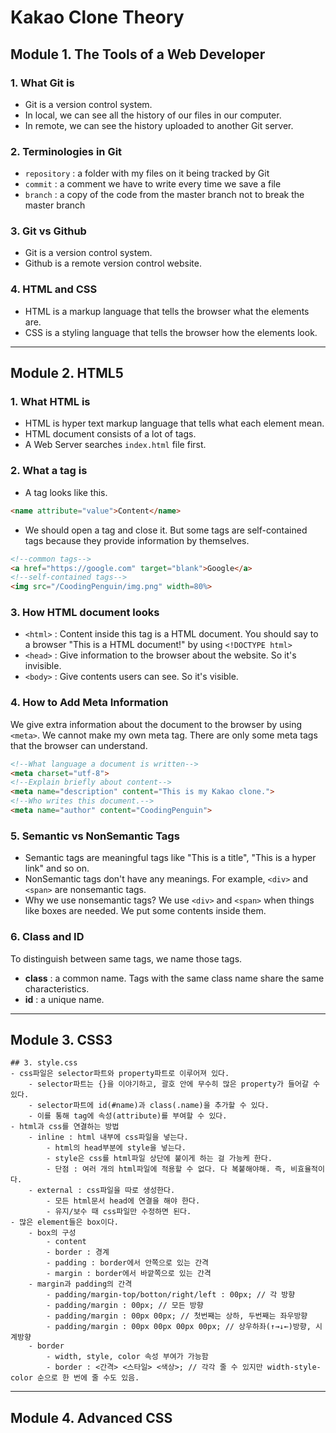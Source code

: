 # Kakao Clone Theory

## Module 1. The Tools of a Web Developer

### 1. What Git is
- Git is a version control system.
- In local, we can see all the history of our files in our computer.
- In remote, we can see the history uploaded to another Git server.

### 2. Terminologies in Git
- `repository` : a folder with my files on it being tracked by Git
- `commit` : a comment we have to write every time we save a file
- `branch` : a copy of the code from the master branch not to break the master branch


### 3. Git vs Github
- Git is a version control system.
- Github is a remote version control website.

### 4. HTML and CSS
- HTML is a markup language that tells the browser what the elements are.
- CSS is a styling language that tells the browser how the elements look.

----

## Module 2. HTML5

### 1. What HTML is
- HTML is hyper text markup language that tells what each element mean.
- HTML document consists of a lot of tags.
- A Web Server searches `index.html` file first.


### 2. What a tag is
- A tag looks like this.
```html
<name attribute="value">Content</name>
```
- We should open a tag and close it. But some tags are self-contained tags because they provide information by themselves.
```html
<!--common tags-->
<a href="https://google.com" target="blank">Google</a>
<!--self-contained tags-->
<img src="/CoodingPenguin/img.png" width=80%>
```

### 3. How HTML document looks
- `<html>` : Content inside this tag is a HTML document. You should say to a browser "This is a HTML document!" by using `<!DOCTYPE html>`
- `<head>` :  Give information to the browser about the website. So it's invisible.
- `<body>` : Give contents users can see. So it's visible.

### 4. How to Add Meta Information
We give extra information about the document to the browser by using `<meta>`. We cannot make my own meta tag. There are only some meta tags that the browser can understand.
```html
<!--What language a document is written-->
<meta charset="utf-8">
<!--Explain briefly about content-->
<meta name="description" content="This is my Kakao clone.">
<!--Who writes this document.-->
<meta name="author" content="CoodingPenguin">
```

### 5. Semantic vs NonSemantic Tags
- Semantic tags are meaningful tags like "This is a title", "This is a hyper link" and so on.
- NonSemantic tags don't have any meanings. For example, `<div>` and `<span>` are nonsemantic tags.
- Why we use nonsemantic tags? We use `<div>` and `<span>` when things like boxes are needed. We put some contents inside them.

### 6. Class and ID
To distinguish between same tags, we name those tags.
- **class** : a common name. Tags with the same class name share the same characteristics.
- **id** : a unique name. 

----

## Module 3. CSS3
```
## 3. style.css
- css파일은 selector파트와 property파트로 이루어져 있다.
    - selector파트는 {}을 이야기하고, 괄호 안에 무수히 많은 property가 들어갈 수 있다.
    - selector파트에 id(#name)과 class(.name)을 추가할 수 있다.
    - 이를 통해 tag에 속성(attribute)를 부여할 수 있다.
- html과 css를 연결하는 방법
    - inline : html 내부에 css파일을 넣는다.
        - html의 head부분에 style을 넣는다.
        - style은 css를 html파일 상단에 붙이게 하는 걸 가능케 한다.
        - 단점 : 여러 개의 html파일에 적용할 수 없다. 다 복붙해야해. 즉, 비효율적이다.
    - external : css파일을 따로 생성한다.
        - 모든 html문서 head에 연결을 해야 한다.
        - 유지/보수 때 css파일만 수정하면 된다.
- 많은 element들은 box이다.
    - box의 구성
        - content
        - border : 경계
        - padding : border에서 안쪽으로 있는 간격
        - margin : border에서 바깥쪽으로 있는 간격
    - margin과 padding의 간격
        - padding/margin-top/botton/right/left : 00px; // 각 방향
        - padding/margin : 00px; // 모든 방향
        - padding/margin : 00px 00px; // 첫번째는 상하, 두번째는 좌우방향 
        - padding/margin : 00px 00px 00px 00px; // 상우하좌(↑→↓←)방향, 시계방향
    - border
        - width, style, color 속성 부여가 가능함
        - border : <간격> <스타일> <색상>; // 각각 줄 수 있지만 width-style-color 순으로 한 번에 줄 수도 있음.
```

----

## Module 4. Advanced CSS
